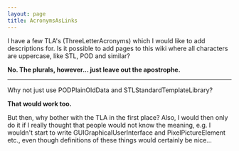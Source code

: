 ```yaml
---
layout: page
title: AcronymsAsLinks
---
```


I have a few TLA's (ThreeLetterAcronyms) which I would like to add descriptions for. Is it possible to add pages to this wiki where all characters are uppercase, like STL, POD and similar?

**No. The plurals, however... just leave out the apostrophe.**

----

Why not just use PODPlainOldData and STLStandardTemplateLibrary?

**That would work too.**

But then, why bother with the TLA in the first place? Also, I would then only do it if I really thought that people would not know the meaning, e.g. I wouldn't start to write GUIGraphicalUserInterface and PixelPictureElement etc., even though definitions of these things would certainly be nice...

